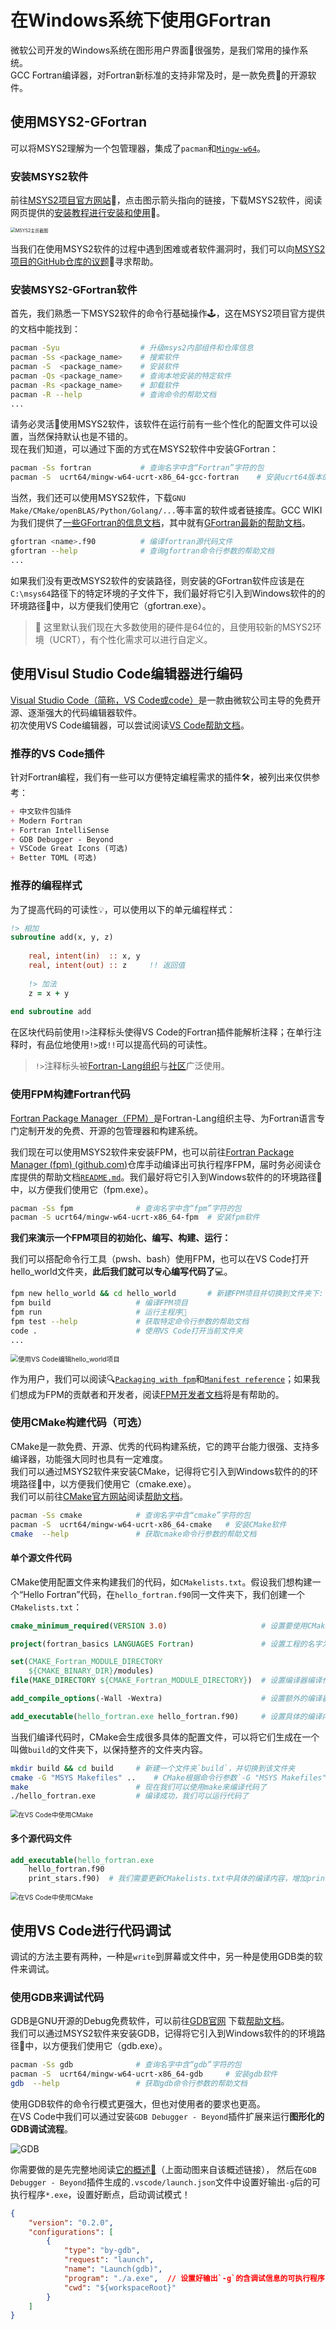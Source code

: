 # 在Windows系统下使用GFortran

微软公司开发的Windows系统在图形用户界面🎨很强势，是我们常用的操作系统。<br>
GCC Fortran编译器，对Fortran新标准的支持非常及时，是一款免费🍻的开源软件。

## 使用MSYS2-GFortran

可以将MSYS2理解为一个包管理器，集成了`pacman`和[`Mingw-w64`](https://sourceforge.net/projects/mingw/)。

### 安装MSYS2软件

前往[MSYS2项目官方网站](https://www.msys2.org/)📡，点击图示箭头指向的链接，下载MSYS2软件，阅读网页提供的[安装教程进行安装和使用](https://www.msys2.org/wiki/Home/)📜。

<img src="images/MSYS2-Main-Page.png" alt="MSYS2主页截图" style="zoom:50%;" />

当我们在使用MSYS2软件的过程中遇到困难或者软件漏洞时，我们可以向[MSYS2项目的GitHub仓库的议题](https://github.com/msys2/msys2.github.io/issues)🎯寻求帮助。

### 安装MSYS2-GFortran软件

首先，我们熟悉一下MSYS2软件的命令行基础操作🕹，这在MSYS2项目官方提供的文档中能找到：

```sh
pacman -Syu                  # 升级msys2内部组件和仓库信息
pacman -Ss <package_name>    # 搜索软件
pacman -S  <package_name>    # 安装软件
pacman -Qs <package_name>    # 查询本地安装的特定软件
pacman -Rs <package_name>    # 卸载软件
pacman -R --help             # 查询命令的帮助文档
...
```

请务必灵活🏓使用MSYS2软件，该软件在运行前有一些个性化的配置文件可以设置，当然保持默认也是不错的。<br>现在我们知道，可以通过下面的方式在MSYS2软件中安装GFortran：

```sh
pacman -Ss fortran           # 查询名字中含“Fortran”字符的包
pacman -S  ucrt64/mingw-w64-ucrt-x86_64-gcc-fortran    # 安装ucrt64版本的gfortran
```

当然，我们还可以使用MSYS2软件，下载`GNU Make/CMake/openBLAS/Python/Golang/...`等丰富的软件或者链接库。GCC WIKI为我们提供了[一些GFortran的信息文档](https://gcc.gnu.org/wiki/GFortran)，其中就有[GFortran最新的帮助文档](https://gcc.gnu.org/onlinedocs/gfortran.pdf)。

```sh
gfortran <name>.f90          # 编译fortran源代码文件
gfortran --help              # 查询gfortran命令行参数的帮助文档
...
```

如果我们没有更改MSYS2软件的安装路径，则安装的GFortran软件应该是在`C:\msys64`路径下的特定环境的子文件下，我们最好将它引入到Windows软件的的环境路径🔗中，以方便我们使用它（gfortran.exe）。

> 🔰 这里默认我们现在大多数使用的硬件是64位的，且使用较新的MSYS2环境（UCRT），有个性化需求可以进行自定义。

## 使用Visul Studio Code编辑器进行编码

[Visual Studio Code（简称，VS Code或code）](https://code.visualstudio.com/)是一款由微软公司主导的免费开源、逐渐强大的代码编辑器软件。<br>
初次使用VS Code编辑器，可以尝试阅读[VS Code帮助文档](https://code.visualstudio.com/docs)。

### 推荐的VS Code插件

针对Fortran编程，我们有一些可以方便特定编程需求的插件🛠，被列出来仅供参考：

```markdown
+ 中文软件包插件
+ Modern Fortran
+ Fortran IntelliSense
+ GDB Debugger - Beyond
+ VSCode Great Icons (可选)
+ Better TOML (可选)
```

### 推荐的编程样式

为了提高代码的可读性💡，可以使用以下的单元编程样式：

```fortran
!> 相加
subroutine add(x, y, z)
    
    real, intent(in)  :: x, y
    real, intent(out) :: z     !! 返回值
    
    !> 加法
    z = x + y
    
end subroutine add
```

在区块代码前使用`!>`注释标头使得VS Code的Fortran插件能解析注释；在单行注释时，有品位地使用`!>`或`!!`可以提高代码的可读性。

> `!>`注释标头被[Fortran-Lang组织](https://github.com/fortran-lang)与[社区](https://fortran-lang.discourse.group/)广泛使用。

### 使用FPM构建Fortran代码

[Fortran Package Manager（FPM）](https://github.com/fortran-lang/fpm)是Fortran-Lang组织主导、为Fortran语言专门定制开发的免费、开源的包管理器和构建系统。

我们现在可以使用MSYS2软件来安装FPM，也可以前往[Fortran Package Manager (fpm) (github.com)](https://github.com/fortran-lang/fpm)仓库手动编译出可执行程序FPM，届时务必阅读仓库提供的帮助文档[`README.md`](https://github.com/fortran-lang/fpm#readme)。我们最好将它引入到Windows软件的的环境路径🔗中，以方便我们使用它（fpm.exe）。

```sh
pacman -Ss fpm              # 查询名字中含“fpm”字符的包
pacman -S ucrt64/mingw-w64-ucrt-x86_64-fpm  # 安装fpm软件
```

**我们来演示一个FPM项目的初始化、编写、构建、运行：**

我们可以搭配命令行工具（pwsh、bash）使用FPM，也可以在VS Code打开hello_world文件夹，**此后我们就可以专心编写代码了**💻。

```sh
fpm new hello_world && cd hello_world       # 新建FPM项目并切换到文件夹下: hello_world
fpm build                   # 编译FPM项目
fpm run                     # 运行主程序🚀
fpm test --help             # 获取特定命令行参数的帮助文档
code .                      # 使用VS Code打开当前文件夹
...
```

<img src="images/hello_world-in-code.png" alt="使用VS Code编辑hello_world项目" style="zoom:75%;" />

作为用户，我们可以阅读🔍[`Packaging with fpm`](https://fpm.fortran-lang.org/page/Packaging.html)和[`Manifest reference`](https://fpm.fortran-lang.org/page/Manifest.html)；如果我们想成为FPM的贡献者和开发者，阅读[FPM开发者文档](https://fpm.fortran-lang.org/index.html#fortran-package-manager-developer-documentation)将是有帮助的。

### 使用CMake构建代码（可选）

CMake是一款免费、开源、优秀的代码构建系统，它的跨平台能力很强、支持多编译器，功能强大同时也具有一定难度。<br>
我们可以通过MSYS2软件来安装CMake，记得将它引入到Windows软件的的环境路径🔗中，以方便我们使用它（cmake.exe）。<br>
我们可以前往[CMake官方网站](https://cmake.org/)阅读[帮助文档](https://cmake.org/documentation/)。

```sh
pacman -Ss cmake            # 查询名字中含“cmake”字符的包
pacman -S  ucrt64/mingw-w64-ucrt-x86_64-cmake   # 安装CMake软件
cmake  --help               # 获取cmake命令行参数的帮助文档
```

#### 单个源文件代码

CMake使用配置文件来构建我们的代码，如`CMakelists.txt`。假设我们想构建一个“Hello Fortran”代码，在`hello_fortran.f90`同一文件夹下，我们创建一个`CMakelists.txt`：

```cmake
cmake_minimum_required(VERSION 3.0)                     # 设置要使用CMake的最小版本，此处取为3.0

project(fortran_basics LANGUAGES Fortran)               # 设置工程的名字为fortran_basics，和编译工程的编程语言为Fortran

set(CMAKE_Fortran_MODULE_DIRECTORY
    ${CMAKE_BINARY_DIR}/modules)
file(MAKE_DIRECTORY ${CMAKE_Fortran_MODULE_DIRECTORY})  # 设置编译器编译代码生成的*.mod文件被储存在目标构建文件夹下

add_compile_options(-Wall -Wextra)                      # 设置额外的编译器选项（命令行参数），此处为`-Wall -Wextra`

add_executable(hello_fortran.exe hello_fortran.f90)     # 设置具体的编译内容，此处设置将hello_fortran.f90编译成hello_fortran.exe
```

当我们编译代码时，CMake会生成很多具体的配置文件，可以将它们生成在一个叫做`build`的文件夹下，以保持整齐的文件夹内容。

```sh
mkdir build && cd build     # 新建一个文件夹`build`，并切换到该文件夹
cmake -G "MSYS Makefiles" ..    # CMake根据命令行参数`-G "MSYS Makefiles" ..`和CMakelists.txt的信息生成makefiles
make                        # 现在我们可以使用make来编译代码了
./hello_fortran.exe         # 编译成功，我们可以运行代码了
```

<img src="images/CMake-hello_fortran.png" alt="在VS Code中使用CMake" style="zoom:75%;" />

#### 多个源代码文件

```cmake
add_executable(hello_fortran.exe 
    hello_fortran.f90
    print_stars.f90)  # 我们需要更新CMakelists.txt中具体的编译内容，增加print_stars.f90编译到hello_fortran.exe
```

<img src="images/CMake-hello_fortran2.png" alt="在VS Code中使用CMake" style="zoom:75%;" />

## 使用VS Code进行代码调试

调试的方法主要有两种，一种是`write`到屏幕或文件中，另一种是使用GDB类的软件来调试。

### 使用GDB来调试代码

GDB是GNU开源的Debug免费软件，可以前往[GDB官网](https://www.gnu.org/software/gdb/)
下载[帮助文档](https://sourceware.org/gdb/download/onlinedocs/gdb.pdf)。<br>
我们可以通过MSYS2软件来安装GDB，记得将它引入到Windows软件的的环境路径🔗中，以方便我们使用它（gdb.exe）。

```sh
pacman -Ss gdb              # 查询名字中含“gdb”字符的包
pacman -S  ucrt64/mingw-w64-ucrt-x86_64-gdb     # 安装gdb软件
gdb  --help                 # 获取gdb命令行参数的帮助文档
```

使用GDB软件的命令行模式更强大，但也对使用者的要求也更高。<br>
在VS Code中我们可以通过安装`GDB Debugger - Beyond`插件扩展来运行**图形化的GDB调试流程**。

![GDB](https://dev.azure.com/coolchyni/00de68fc-20fd-4cff-8681-a0a0be966def/_apis/git/repositories/ce435a7c-1ae2-41d1-b97d-5c3f504c4c92/items?path=%2fbeyond-debug.gif&versionDescriptor%5bversionOptions%5d=0&versionDescriptor%5bversionType%5d=0&versionDescriptor%5bversion%5d=master&resolveLfs=true&format=octetStream&api-version=5.0)

你需要做的是先完整地阅读[它的概述📌](https://marketplace.visualstudio.com/items?itemName=coolchyni.beyond-debug)（上面动图来自该概述链接），
然后在`GDB Debugger - Beyond`插件生成的`.vscode/launch.json`文件中设置好输出`-g`后的可执行程序`*.exe`，设置好断点，启动调试模式！

```json
{
    "version": "0.2.0",
    "configurations": [
        {
            "type": "by-gdb",
            "request": "launch",
            "name": "Launch(gdb)",
            "program": "./a.exe",  // 设置好输出`-g`的含调试信息的可执行程序，最好使用相对路径，简单易用。
            "cwd": "${workspaceRoot}"
        }
    ]
}
```